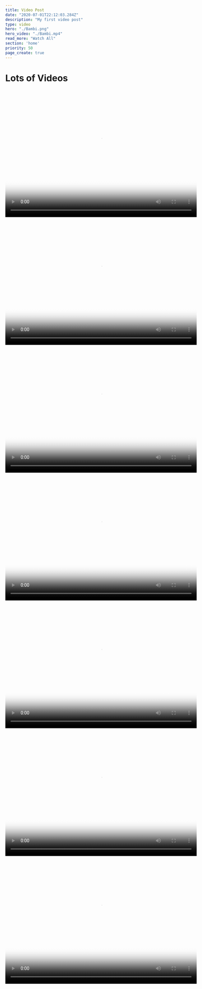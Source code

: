```yaml
---
title: Video Post
date: "2020-07-01T22:12:03.284Z"
description: "My first video post"
type: video
hero: "./Bambi.png"
hero_video: "./Bambi.mp4"
read_more: "Watch All"
section: 'home'
priority: 50
page_create: true
---
```


# Lots of Videos

<video poster="./Bambi.png" autoplay loop width="600" height="400">
    <source src="./Bambi.mp4" type="video/mp4">
</video>

<br/>

<video poster="./Bund with water.png" autoplay loop width="600" height="400">
    <source src="./Bund with water.mp4" type="video/mp4">
</video>

<br/>

<video poster="./Hubli and Jumpy.png" autoplay loop width="600" height="400">
    <source src="./Hubli and Jumpy.mp4" type="video/mp4">
</video>

<br/>

<video poster="./Jet and Jungle Gym.png" autoplay loop width="600" height="400">
    <source src="./Jet and Jungle Gym.mp4" type="video/mp4">
</video>

<br/>

<video poster="./Monkey family on the roof.png" autoplay loop width="600" height="400">
    <source src="./Monkey family on the roof.mp4" type="video/mp4">
</video>

<br/>

<video poster="./Monkeys balancing.png" autoplay loop width="600" height="400">
    <source src="./Monkeys balancing.mp4" type="video/mp4">
</video>

<br/>

<video poster="./Zero.png" autoplay loop width="600" height="400">
    <source src="./Zero.mp4" type="video/mp4">
</video>

